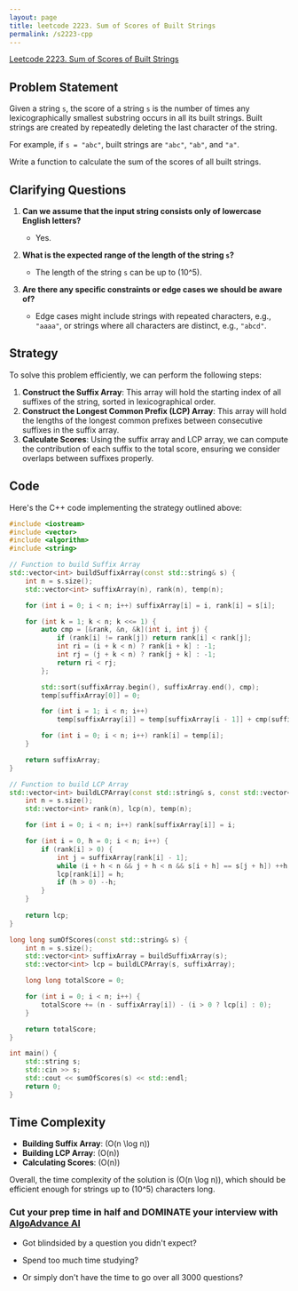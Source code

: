 ```yaml
---
layout: page
title: leetcode 2223. Sum of Scores of Built Strings
permalink: /s2223-cpp
---
```

[Leetcode 2223. Sum of Scores of Built Strings](https://algoadvance.github.io/algoadvance/l2223)
## Problem Statement

Given a string `s`, the score of a string `s` is the number of times any lexicographically smallest substring occurs in all its built strings. Built strings are created by repeatedly deleting the last character of the string. 

For example, if `s = "abc"`, built strings are `"abc"`, `"ab"`, and `"a"`.

Write a function to calculate the sum of the scores of all built strings.

## Clarifying Questions

1. **Can we assume that the input string consists only of lowercase English letters?**
   - Yes.
   
2. **What is the expected range of the length of the string `s`?**
   - The length of the string `s` can be up to \(10^5\).

3. **Are there any specific constraints or edge cases we should be aware of?**
   - Edge cases might include strings with repeated characters, e.g., `"aaaa"`, or strings where all characters are distinct, e.g., `"abcd"`.

## Strategy

To solve this problem efficiently, we can perform the following steps:

1. **Construct the Suffix Array**: This array will hold the starting index of all suffixes of the string, sorted in lexicographical order.
2. **Construct the Longest Common Prefix (LCP) Array**: This array will hold the lengths of the longest common prefixes between consecutive suffixes in the suffix array.
3. **Calculate Scores**: Using the suffix array and LCP array, we can compute the contribution of each suffix to the total score, ensuring we consider overlaps between suffixes properly.

## Code

Here's the C++ code implementing the strategy outlined above:

```cpp
#include <iostream>
#include <vector>
#include <algorithm>
#include <string>

// Function to build Suffix Array
std::vector<int> buildSuffixArray(const std::string& s) {
    int n = s.size();
    std::vector<int> suffixArray(n), rank(n), temp(n);

    for (int i = 0; i < n; i++) suffixArray[i] = i, rank[i] = s[i];

    for (int k = 1; k < n; k <<= 1) {
        auto cmp = [&rank, &n, &k](int i, int j) {
            if (rank[i] != rank[j]) return rank[i] < rank[j];
            int ri = (i + k < n) ? rank[i + k] : -1;
            int rj = (j + k < n) ? rank[j + k] : -1;
            return ri < rj;
        };

        std::sort(suffixArray.begin(), suffixArray.end(), cmp);
        temp[suffixArray[0]] = 0;

        for (int i = 1; i < n; i++)
            temp[suffixArray[i]] = temp[suffixArray[i - 1]] + cmp(suffixArray[i - 1], suffixArray[i]);

        for (int i = 0; i < n; i++) rank[i] = temp[i];
    }

    return suffixArray;
}

// Function to build LCP Array
std::vector<int> buildLCPArray(const std::string& s, const std::vector<int>& suffixArray) {
    int n = s.size();
    std::vector<int> rank(n), lcp(n), temp(n);

    for (int i = 0; i < n; i++) rank[suffixArray[i]] = i;

    for (int i = 0, h = 0; i < n; i++) {
        if (rank[i] > 0) {
            int j = suffixArray[rank[i] - 1];
            while (i + h < n && j + h < n && s[i + h] == s[j + h]) ++h;
            lcp[rank[i]] = h;
            if (h > 0) --h;
        }
    }
    
    return lcp;
}

long long sumOfScores(const std::string& s) {
    int n = s.size();
    std::vector<int> suffixArray = buildSuffixArray(s);
    std::vector<int> lcp = buildLCPArray(s, suffixArray);

    long long totalScore = 0;

    for (int i = 0; i < n; i++) {
        totalScore += (n - suffixArray[i]) - (i > 0 ? lcp[i] : 0);
    }

    return totalScore;
}

int main() {
    std::string s;
    std::cin >> s;
    std::cout << sumOfScores(s) << std::endl;
    return 0;
}
```

## Time Complexity

- **Building Suffix Array**: \(O(n \log n)\)
- **Building LCP Array**: \(O(n)\)
- **Calculating Scores**: \(O(n)\)

Overall, the time complexity of the solution is \(O(n \log n)\), which should be efficient enough for strings up to \(10^5\) characters long.


### Cut your prep time in half and DOMINATE your interview with [AlgoAdvance AI](https://algoAdvance.com)

- Got blindsided by a question you didn't expect?

- Spend too much time studying?

- Or simply don't have the time to go over all 3000 questions?

